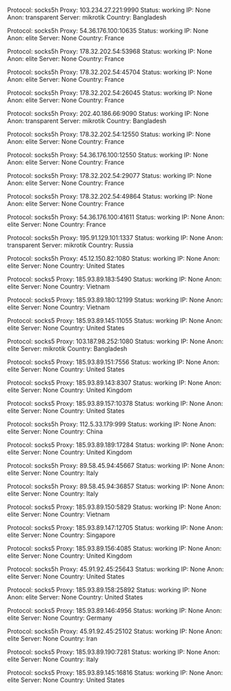 Protocol: socks5h
Proxy: 103.234.27.221:9990
Status: working
IP: None
Anon: transparent
Server: mikrotik
Country: Bangladesh

Protocol: socks5h
Proxy: 54.36.176.100:10635
Status: working
IP: None
Anon: elite
Server: None
Country: France

Protocol: socks5h
Proxy: 178.32.202.54:53968
Status: working
IP: None
Anon: elite
Server: None
Country: France

Protocol: socks5h
Proxy: 178.32.202.54:45704
Status: working
IP: None
Anon: elite
Server: None
Country: France

Protocol: socks5h
Proxy: 178.32.202.54:26045
Status: working
IP: None
Anon: elite
Server: None
Country: France

Protocol: socks5h
Proxy: 202.40.186.66:9090
Status: working
IP: None
Anon: transparent
Server: mikrotik
Country: Bangladesh

Protocol: socks5h
Proxy: 178.32.202.54:12550
Status: working
IP: None
Anon: elite
Server: None
Country: France

Protocol: socks5h
Proxy: 54.36.176.100:12550
Status: working
IP: None
Anon: elite
Server: None
Country: France

Protocol: socks5h
Proxy: 178.32.202.54:29077
Status: working
IP: None
Anon: elite
Server: None
Country: France

Protocol: socks5h
Proxy: 178.32.202.54:49864
Status: working
IP: None
Anon: elite
Server: None
Country: France

Protocol: socks5h
Proxy: 54.36.176.100:41611
Status: working
IP: None
Anon: elite
Server: None
Country: France

Protocol: socks5h
Proxy: 195.91.129.101:1337
Status: working
IP: None
Anon: transparent
Server: mikrotik
Country: Russia

Protocol: socks5h
Proxy: 45.12.150.82:1080
Status: working
IP: None
Anon: elite
Server: None
Country: United States

Protocol: socks5
Proxy: 185.93.89.183:5490
Status: working
IP: None
Anon: elite
Server: None
Country: Vietnam

Protocol: socks5
Proxy: 185.93.89.180:12199
Status: working
IP: None
Anon: elite
Server: None
Country: Vietnam

Protocol: socks5
Proxy: 185.93.89.145:11055
Status: working
IP: None
Anon: elite
Server: None
Country: United States

Protocol: socks5
Proxy: 103.187.98.252:1080
Status: working
IP: None
Anon: elite
Server: mikrotik
Country: Bangladesh

Protocol: socks5
Proxy: 185.93.89.151:7556
Status: working
IP: None
Anon: elite
Server: None
Country: United States

Protocol: socks5
Proxy: 185.93.89.143:8307
Status: working
IP: None
Anon: elite
Server: None
Country: United Kingdom

Protocol: socks5
Proxy: 185.93.89.157:10378
Status: working
IP: None
Anon: elite
Server: None
Country: United States

Protocol: socks5h
Proxy: 112.5.33.179:999
Status: working
IP: None
Anon: elite
Server: None
Country: China

Protocol: socks5
Proxy: 185.93.89.189:17284
Status: working
IP: None
Anon: elite
Server: None
Country: United Kingdom

Protocol: socks5h
Proxy: 89.58.45.94:45667
Status: working
IP: None
Anon: elite
Server: None
Country: Italy

Protocol: socks5h
Proxy: 89.58.45.94:36857
Status: working
IP: None
Anon: elite
Server: None
Country: Italy

Protocol: socks5
Proxy: 185.93.89.150:5829
Status: working
IP: None
Anon: elite
Server: None
Country: Vietnam

Protocol: socks5
Proxy: 185.93.89.147:12705
Status: working
IP: None
Anon: elite
Server: None
Country: Singapore

Protocol: socks5
Proxy: 185.93.89.156:4085
Status: working
IP: None
Anon: elite
Server: None
Country: United Kingdom

Protocol: socks5h
Proxy: 45.91.92.45:25643
Status: working
IP: None
Anon: elite
Server: None
Country: United States

Protocol: socks5
Proxy: 185.93.89.158:25892
Status: working
IP: None
Anon: elite
Server: None
Country: United States

Protocol: socks5
Proxy: 185.93.89.146:4956
Status: working
IP: None
Anon: elite
Server: None
Country: Germany

Protocol: socks5h
Proxy: 45.91.92.45:25102
Status: working
IP: None
Anon: elite
Server: None
Country: Iran

Protocol: socks5
Proxy: 185.93.89.190:7281
Status: working
IP: None
Anon: elite
Server: None
Country: Italy

Protocol: socks5
Proxy: 185.93.89.145:16816
Status: working
IP: None
Anon: elite
Server: None
Country: United States

